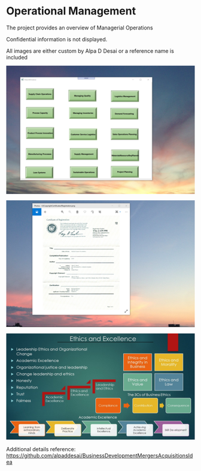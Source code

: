 # Operational Management

The project provides an overview of Managerial Operations

Confidential information is not displayed. 

All images are either custom by Alpa D Desai or a reference name is included

![image](OperationsManagement.png)

![image](USCopyrightCertificate.png)

![image](Ethics.jpg)

Additional details reference: https://github.com/alpaddesai/BusinessDevelopmentMergersAcquisitionsIdea
